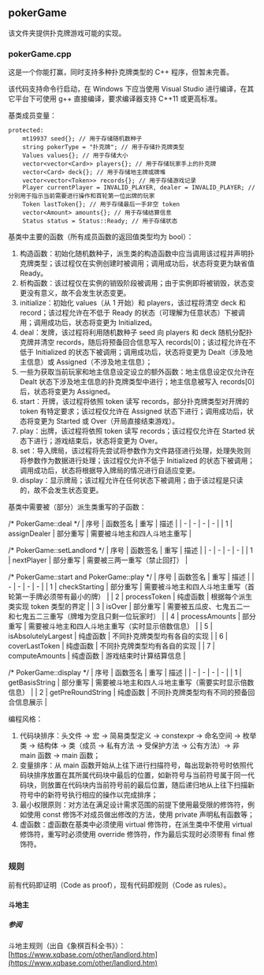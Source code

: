 ## pokerGame

该文件夹提供扑克牌游戏可能的实现。

### pokerGame.cpp

这是一个你能打赢，同时支持多种扑克牌类型的 C++ 程序，但暂未完善。

该代码支持命令行启动，在 Windows 下应当使用 Visual Studio 进行编译，在其它平台下可使用 g++ 直接编译，要求编译器支持 C++11 或更高标准。

基类成员变量：

```
protected:
	mt19937 seed{}; // 用于存储随机数种子
	string pokerType = "扑克牌"; // 用于存储扑克牌类型
	Values values{}; // 用于存储大小
	vector<vector<Card>> players{}; // 用于存储玩家手上的扑克牌
	vector<Card> deck{}; // 用于存储地主牌或牌堆
	vector<vector<Token>> records{}; // 用于存储游戏记录
	Player currentPlayer = INVALID_PLAYER, dealer = INVALID_PLAYER; // 分别用于指示当前需要进行操作和首轮第一位出牌的玩家
	Token lastToken{}; // 用于存储最后一手非空 token
	vector<Amount> amounts{}; // 用于存储结算信息
	Status status = Status::Ready; // 用于存储状态
```

基类中主要的函数（所有成员函数的返回值类型均为 bool）：

1) 构造函数：初始化随机数种子，派生类的构造函数中应当调用该过程并声明扑克牌类型；该过程仅在实例创建时被调用；调用成功后，状态将变更为缺省值 Ready。
2) 析构函数：该过程仅在实例的销毁阶段被调用；由于实例即将被销毁，状态变更没有意义，故不会发生状态变更。
3) initialize：初始化 values（从 1 开始）和 players，该过程将清空 deck 和 record；该过程允许在不低于 Ready 的状态（可理解为任意状态）下被调用；调用成功后，状态将变更为 Initialized。
4) deal：发牌，该过程将利用随机数种子 seed 向 players 和 deck 随机分配扑克牌并清空 records，随后将预备回合信息写入 records[0]；该过程允许在不低于 Initialized 的状态下被调用；调用成功后，状态将变更为 Dealt（涉及地主信息）或 Assigned（不涉及地主信息）；
5) 一些为获取当前玩家和地主信息设定设立的额外函数：地主信息设定仅允许在 Dealt 状态下涉及地主信息的扑克牌类型中进行；地主信息被写入 records[0] 后，状态将变更为 Assigned。
6) start：开牌，该过程将依照 token 读写 records，部分扑克牌类型对开牌的 token 有特定要求；该过程仅允许在 Assigned 状态下进行；调用成功后，状态将变更为 Started 或 Over（开局直接结束游戏）。
7) play：出牌，该过程将依照 token 读写 records；该过程仅允许在 Started 状态下进行；游戏结束后，状态将变更为 Over。
8) set：导入牌局，该过程将先尝试将参数作为文件路径进行处理，处理失败则将参数作为数据进行处理；该过程仅允许不低于 Initialized 的状态下被调用；调用成功后，状态将根据导入牌局的情况进行自适应变更。
9) display：显示牌局；该过程允许在任何状态下被调用；由于该过程是只读的，故不会发生状态变更。

基类中需要被（部分）派生类重写的子函数：

/* PokerGame::deal */
| 序号 | 函数签名 | 重写 | 描述 |
| - | - | - | - |
| 1 | assignDealer | 部分重写 | 需要被斗地主和四人斗地主重写 |

/* PokerGame::setLandlord */
| 序号 | 函数签名 | 重写 | 描述 |
| - | - | - | - |
| 1 | nextPlayer | 部分重写 | 需要被三两一重写（禁止回打） |

/* PokerGame::start and PokerGame::play */
| 序号 | 函数签名 | 重写 | 描述 |
| - | - | - | - |
| 1 | checkStarting | 部分重写 | 需要被斗地主和四人斗地主重写（首轮第一手牌必须带有最小的牌） |
| 2 | processToken | 纯虚函数 | 根据每个派生类实现 token 类型的界定 |
| 3 | isOver | 部分重写 | 需要被五瓜皮、七鬼五二一和七鬼五二三重写（牌堆为空且只剩一位玩家时） |
| 4 | processAmounts | 部分重写 | 需要被斗地主和四人斗地主重写（实时显示倍数信息） |
| 5 | isAbsolutelyLargest | 纯虚函数 | 不同扑克牌类型均有各自的实现 |
| 6 | coverLastToken | 纯虚函数 | 不同扑克牌类型均有各自的实现 |
| 7 | computeAmounts | 纯虚函数 | 游戏结束时计算结算信息 |

/* PokerGame::display */
| 序号 | 函数签名 | 重写 | 描述 |
| - | - | - | - |
| 1 | getBasisString | 部分重写 | 需要被斗地主和四人斗地主重写（需要实时显示倍数信息） |
| 2 | getPreRoundString | 纯虚函数 | 不同扑克牌类型均有不同的预备回合信息展示 |

编程风格：

1) 代码块排序：头文件 -> 宏 -> 简易类型定义 -> constexpr -> 命名空间 -> 枚举类 -> 结构体 -> 类（成员 -> 私有方法 -> 受保护方法 -> 公有方法）-> 非 main 函数 -> main 函数；
2) 变量排序：从 main 函数开始从上往下进行扫描符号，每出现新符号时依照代码块排序放置在其所属代码块中最后的位置，如新符号与当前符号属于同一代码块，则放置在代码块内当前符号前的最后位置，随后递归地从上往下扫描新符号中的新符号执行相应的操作以完成排序；
3) 最小权限原则：对方法在满足设计需求范围的前提下使用最受限的修饰符，例如使用 const 修饰不对成员做出修改的方法，使用 private 声明私有函数等；
4) 虚函数：虚函数在基类中必须使用 virtual 修饰符，在派生类中不使用 virtual 修饰符，重写时必须使用 override 修饰符，作为最后实现时必须带有 final 修饰符。

### 规则

前有代码即证明（Code as proof），现有代码即规则（Code as rules）。

#### 斗地主

##### 参阅

斗地主规则（出自《象棋百科全书》）：[https://www.xqbase.com/other/landlord.htm](https://www.xqbase.com/other/landlord.htm)

